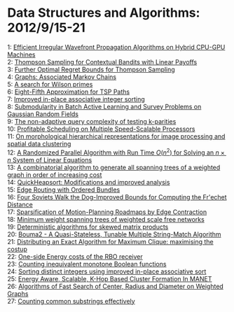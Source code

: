 # Data Structures and Algorithms: 2012/9/15-21  
1: [Efficient Irregular Wavefront Propagation Algorithms on Hybrid CPU-GPU  Machines](https://doi.org/10.48550/arXiv.1209.3314)  
2: [Thompson Sampling for Contextual Bandits with Linear Payoffs](https://doi.org/10.48550/arXiv.1209.3352)  
3: [Further Optimal Regret Bounds for Thompson Sampling](https://doi.org/10.48550/arXiv.1209.3353)  
4: [Graphs: Associated Markov Chains](https://doi.org/10.48550/arXiv.1209.3387)  
5: [A search for Wilson primes](https://doi.org/10.48550/arXiv.1209.3436)  
6: [Eight-Fifth Approximation for TSP Paths](https://doi.org/10.48550/arXiv.1209.3523)  
7: [Improved in-place associative integer sorting](https://doi.org/10.48550/arXiv.1209.3668)  
8: [Submodularity in Batch Active Learning and Survey Problems on Gaussian  Random Fields](https://doi.org/10.48550/arXiv.1209.3694)  
9: [The non-adaptive query complexity of testing k-parities](https://doi.org/10.48550/arXiv.1209.3849)  
10: [Profitable Scheduling on Multiple Speed-Scalable Processors](https://doi.org/10.48550/arXiv.1209.3868)  
11: [On morphological hierarchical representations for image processing and  spatial data clustering](https://doi.org/10.48550/arXiv.1209.3925)  
12: [A Randomized Parallel Algorithm with Run Time $O(n^2)$ for Solving an $n  \times n$ System of Linear Equations](https://doi.org/10.48550/arXiv.1209.3995)  
13: [A combinatorial algorithm to generate all spanning trees of a weighted  graph in order of increasing cost](https://doi.org/10.48550/arXiv.1209.4206)  
14: [QuickHeapsort: Modifications and improved analysis](https://doi.org/10.48550/arXiv.1209.4214)  
15: [Edge Routing with Ordered Bundles](https://doi.org/10.48550/arXiv.1209.4227)  
16: [Four Soviets Walk the Dog-Improved Bounds for Computing the Fr\'echet  Distance](https://doi.org/10.48550/arXiv.1209.4403)  
17: [Sparsification of Motion-Planning Roadmaps by Edge Contraction](https://doi.org/10.48550/arXiv.1209.4463)  
18: [Minimum weight spanning trees of weighted scale free networks](https://doi.org/10.48550/arXiv.1209.4493)  
19: [Deterministic algorithms for skewed matrix products](https://doi.org/10.48550/arXiv.1209.4508)  
20: [Bouma2 - A Quasi-Stateless, Tunable Multiple String-Match Algorithm](https://doi.org/10.48550/arXiv.1209.4554)  
21: [Distributing an Exact Algorithm for Maximum Clique: maximising the  costup](https://doi.org/10.48550/arXiv.1209.4560)  
22: [One-side Energy costs of the RBO receiver](https://doi.org/10.48550/arXiv.1209.4605)  
23: [Counting inequivalent monotone Boolean functions](https://doi.org/10.48550/arXiv.1209.4623)  
24: [Sorting distinct integers using improved in-place associative sort](https://doi.org/10.48550/arXiv.1209.4714)  
25: [Energy Aware, Scalable, K-Hop Based Cluster Formation In MANET](https://doi.org/10.48550/arXiv.1209.4751)  
26: [Algorithms of Fast Search of Center, Radius and Diameter on Weighted  Graphs](https://doi.org/10.48550/arXiv.1209.4761)  
27: [Counting common substrings effectively](https://doi.org/10.48550/arXiv.1209.4771)  